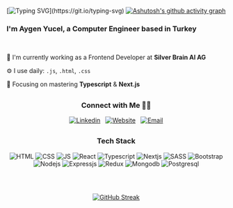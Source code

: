 


[![Typing SVG](https://readme-typing-svg.demolab.com?font=Fira+Code&&duration=6000&pause=1500&weight=500&pause=1000&color=FB8C18&vCenter=true&random=false&width=435&lines=Hello+there!)](https://git.io/typing-svg)
[![Ashutosh's github activity graph](https://github-readme-activity-graph.vercel.app/graph?username=aygenyucel&theme=high-contrast)](https://github.com/ashutosh00710/github-readme-activity-graph)


### I'm Aygen Yucel, a Computer Engineer based in Turkey
<br/>

🏢 I'm currently working as a Frontend Developer at <a href="https://silverbrain.ai/" target="_blank" style="text-decoration: none">**Silver Brain AI AG**</a> 

⚙️ I use daily: `.js`, `.html`, `.css`

🌱 Focusing on mastering **Typescript** & **Next.js**

<!-- ⚡️ Fun fact:  -->
<!-- 👨‍💻 Current project  -->

##

<div display="flex" align="center">
  <h3>Connect with Me 🤝🏻 </h4>

  [![Linkedin](https://img.shields.io/badge/linkedin-FB8C18?style=for-the-badge&logo=linkedin&logoColor=default)](https://www.linkedin.com/in/aygenyucel/)
  &nbsp;
  [![Website](https://img.shields.io/badge/-website%20%E2%99%A5-FB8C18?style=for-the-badge&logo=&logoColor=white)](https://aygenyucel.netlify.app/)
  &nbsp;
  [![Email](https://img.shields.io/badge/-Email-FB8C18?style=for-the-badge&logo=gmail&logoColor=white)](mailto:aygenyucel@outlook.com)

</div>

##
<div align="center">
  <h3>Tech Stack</h4> 

  ![HTML](https://img.shields.io/badge/HTML5-20232A?style=for-the-badge&logo=html5&logoColor=default)
  ![CSS](https://img.shields.io/badge/CSS3-20232A?style=for-the-badge&logo=css3&logoColor=default)
  ![JS](https://img.shields.io/badge/JavaScript-20232A?style=for-the-badge&logo=javascript&logoColor=default)
  ![React](https://img.shields.io/badge/React-20232A?style=for-the-badge&logo=react&logoColor=61DAFB)
  ![Typescript](https://img.shields.io/badge/TypeScript-20232A?style=for-the-badge&logo=typescript&logoColor=default)
  ![Nextjs](https://img.shields.io/badge/next.js-20232A?style=for-the-badge&logo=next.js&logoColor=default)
  ![SASS](https://img.shields.io/badge/Sass-20232A?style=for-the-badge&logo=sass&logoColor=default)
  ![Bootstrap](https://img.shields.io/badge/Bootstrap-20232A?style=for-the-badge&logo=Bootstrap&logoColor=default)
  ![Nodejs](https://img.shields.io/badge/node%20js-20232A?style=for-the-badge&logo=node.js&logoColor=default)
  ![Expressjs](https://img.shields.io/badge/express%20js-20232A?style=for-the-badge&logo=express&logoColor=default)
  ![Redux](https://img.shields.io/badge/redux-20232A?style=for-the-badge&logo=redux&logoColor=default)
  ![Mongodb](https://img.shields.io/badge/mongodb-20232A?style=for-the-badge&logo=mongodb&logoColor=default)
  ![Postgresql](https://img.shields.io/badge/postgresql-20232A?style=for-the-badge&logo=postgresql&logoColor=default)

</div>

##
<br/>

<div align="center">

[![GitHub Streak](https://streak-stats.demolab.com/?user=aygenyucel&theme=highcontrast)](https://git.io/streak-stats)
</div>





